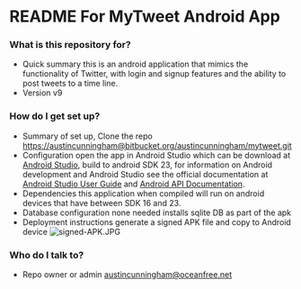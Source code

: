 # README For MyTweet Android App #

### What is this repository for? ###

* Quick summary this is an android application that mimics the functionality of Twitter, with login and signup features and the ability to post tweets to a time line.
* Version v9

### How do I get set up? ###

* Summary of set up, Clone the repo [https://austincunningham@bitbucket.org/austincunningham/mytweet.git](https://austincunningham@bitbucket.org/austincunningham/mytweet.git)
* Configuration open the app in Android Studio which can be download at [Android Studio](https://developer.android.com/studio/index.html), build to android SDK 23, for information on Android development and Android Studio see the official documentation at [Android Studio User Guide](https://developer.android.com/studio/intro/index.html) and [Android API Documentation](https://developer.android.com/guide/index.html). 
* Dependencies this application when compiled will run on android devices that have between SDK 16 and 23.
* Database configuration none needed installs sqlite DB as part of the apk
* Deployment instructions generate a signed APK file and copy to Android device 
![signed-APK.JPG](https://bitbucket.org/repo/Xxno5L/images/3481279435-signed-APK.JPG)

### Who do I talk to? ###

* Repo owner or admin austincunningham@oceanfree.net